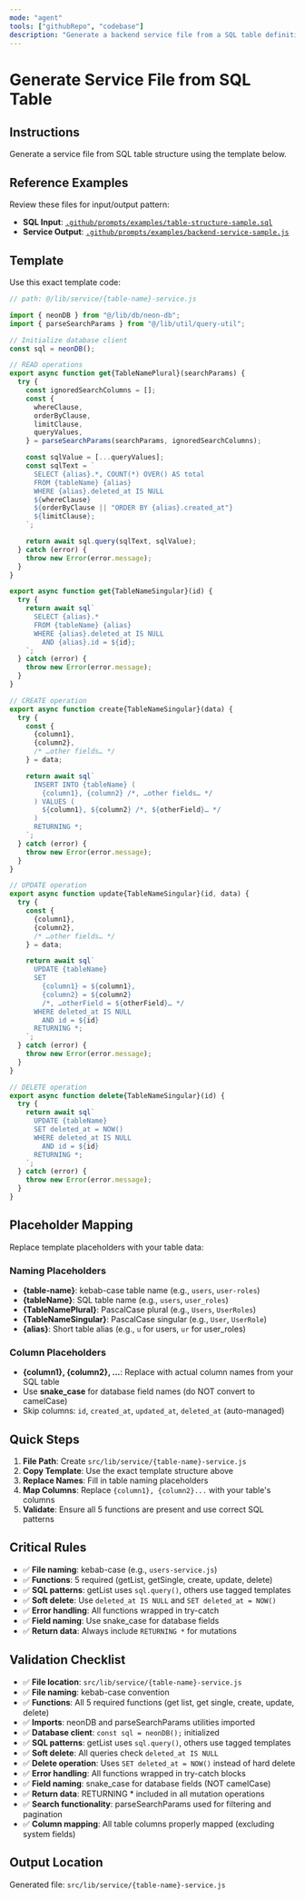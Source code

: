 ```yaml
---
mode: "agent"
tools: ["githubRepo", "codebase"]
description: "Generate a backend service file from a SQL table definition using template code"
---
```


# Generate Service File from SQL Table

## Instructions

Generate a service file from SQL table structure using the template below.

## Reference Examples

Review these files for input/output pattern:

- **SQL Input**: [`.github/prompts/examples/table-structure-sample.sql`](./examples/table-structure-sample.sql)
- **Service Output**: [`.github/prompts/examples/backend-service-sample.js`](./examples/backend-service-sample.js)

## Template

Use this exact template code:

```javascript
// path: @/lib/service/{table-name}-service.js

import { neonDB } from "@/lib/db/neon-db";
import { parseSearchParams } from "@/lib/util/query-util";

// Initialize database client
const sql = neonDB();

// READ operations
export async function get{TableNamePlural}(searchParams) {
  try {
    const ignoredSearchColumns = [];
    const {
      whereClause,
      orderByClause,
      limitClause,
      queryValues,
    } = parseSearchParams(searchParams, ignoredSearchColumns);

    const sqlValue = [...queryValues];
    const sqlText = `
      SELECT {alias}.*, COUNT(*) OVER() AS total
      FROM {tableName} {alias}
      WHERE {alias}.deleted_at IS NULL
      ${whereClause}
      ${orderByClause || "ORDER BY {alias}.created_at"}
      ${limitClause};
    `;

    return await sql.query(sqlText, sqlValue);
  } catch (error) {
    throw new Error(error.message);
  }
}

export async function get{TableNameSingular}(id) {
  try {
    return await sql`
      SELECT {alias}.*
      FROM {tableName} {alias}
      WHERE {alias}.deleted_at IS NULL
        AND {alias}.id = ${id};
    `;
  } catch (error) {
    throw new Error(error.message);
  }
}

// CREATE operation
export async function create{TableNameSingular}(data) {
  try {
    const {
      {column1},
      {column2},
      /* …other fields… */
    } = data;

    return await sql`
      INSERT INTO {tableName} (
        {column1}, {column2} /*, …other fields… */
      ) VALUES (
        ${column1}, ${column2} /*, ${otherField}… */
      )
      RETURNING *;
    `;
  } catch (error) {
    throw new Error(error.message);
  }
}

// UPDATE operation
export async function update{TableNameSingular}(id, data) {
  try {
    const {
      {column1},
      {column2},
      /* …other fields… */
    } = data;

    return await sql`
      UPDATE {tableName}
      SET
        {column1} = ${column1},
        {column2} = ${column2}
        /*, …otherField = ${otherField}… */
      WHERE deleted_at IS NULL
        AND id = ${id}
      RETURNING *;
    `;
  } catch (error) {
    throw new Error(error.message);
  }
}

// DELETE operation
export async function delete{TableNameSingular}(id) {
  try {
    return await sql`
      UPDATE {tableName}
      SET deleted_at = NOW()
      WHERE deleted_at IS NULL
        AND id = ${id}
      RETURNING *;
    `;
  } catch (error) {
    throw new Error(error.message);
  }
}
```

## Placeholder Mapping

Replace template placeholders with your table data:

### Naming Placeholders

- **{table-name}**: kebab-case table name (e.g., `users`, `user-roles`)
- **{tableName}**: SQL table name (e.g., `users`, `user_roles`)
- **{TableNamePlural}**: PascalCase plural (e.g., `Users`, `UserRoles`)
- **{TableNameSingular}**: PascalCase singular (e.g., `User`, `UserRole`)
- **{alias}**: Short table alias (e.g., `u` for users, `ur` for user_roles)

### Column Placeholders

- **{column1}, {column2}, ...**: Replace with actual column names from your SQL table
- Use **snake_case** for database field names (do NOT convert to camelCase)
- Skip columns: `id`, `created_at`, `updated_at`, `deleted_at` (auto-managed)

## Quick Steps

1. **File Path**: Create `src/lib/service/{table-name}-service.js`
2. **Copy Template**: Use the exact template structure above
3. **Replace Names**: Fill in table naming placeholders
4. **Map Columns**: Replace `{column1}, {column2}...` with your table's columns
5. **Validate**: Ensure all 5 functions are present and use correct SQL patterns

## Critical Rules

- ✅ **File naming**: kebab-case (e.g., `users-service.js`)
- ✅ **Functions**: 5 required (getList, getSingle, create, update, delete)
- ✅ **SQL patterns**: getList uses `sql.query()`, others use tagged templates
- ✅ **Soft delete**: Use `deleted_at IS NULL` and `SET deleted_at = NOW()`
- ✅ **Error handling**: All functions wrapped in try-catch
- ✅ **Field naming**: Use snake_case for database fields
- ✅ **Return data**: Always include `RETURNING *` for mutations

## Validation Checklist

- ✅ **File location**: `src/lib/service/{table-name}-service.js`
- ✅ **File naming**: kebab-case convention
- ✅ **Functions**: All 5 required functions (get list, get single, create, update, delete)
- ✅ **Imports**: neonDB and parseSearchParams utilities imported
- ✅ **Database client**: `const sql = neonDB();` initialized
- ✅ **SQL patterns**: getList uses `sql.query()`, others use tagged templates
- ✅ **Soft delete**: All queries check `deleted_at IS NULL`
- ✅ **Delete operation**: Uses `SET deleted_at = NOW()` instead of hard delete
- ✅ **Error handling**: All functions wrapped in try-catch blocks
- ✅ **Field naming**: snake_case for database fields (NOT camelCase)
- ✅ **Return data**: RETURNING \* included in all mutation operations
- ✅ **Search functionality**: parseSearchParams used for filtering and pagination
- ✅ **Column mapping**: All table columns properly mapped (excluding system fields)

## Output Location

Generated file: `src/lib/service/{table-name}-service.js`
